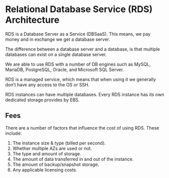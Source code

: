 # Relational Database Service (RDS) Architecture

RDS is a Database Server as a Service (DBSaaS). This means, we pay money and in exchange we get a database server.

The difference between a database server and a database, is that multiple databases can exist on a single database server.

We are able to use RDS with a number of DB engines such as MySQL, MariaDB, PostgreSQL, Oracle, and Microsoft SQL Server.

RDS is a managed service, which means that when using it we generally don’t have any access to the OS or SSH.

RDS instances can have multiple databases. Every RDS instance has its own dedicated storage provides by EBS.

## Fees

There are a number of factors that influence the cost of using RDS. These include:

1. The instance size & type (billed per second).
1. Whether multiple AZs are used or not.
1. The type and amount of storage.
1. The amount of data transferred in and out of the instance.
1. The amount of backup/snapshot storage.
1. Any applicable licensing costs.
